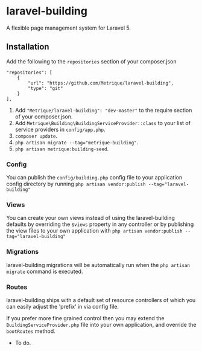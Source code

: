 # laravel-building

A flexible page management system for Laravel 5.

## Installation

Add the following to the `repositories` section of your composer.json

```
"repositories": [
    {
        "url": "https://github.com/Metrique/laravel-building",
        "type": "git"
    }
],
```

1. Add `"Metrique/laravel-building": "dev-master"` to the require section of your composer.json.
2. Add `Metrique\Building\BuildingServiceProvider::class` to your list of service providers in `config/app.php`.
3. `composer update`.
4. `php artisan migrate --tag="metrique-building"`.
5. `php artisan metrique:building-seed`.

### Config
You can publish the `config/building.php` config file to your application config directory by running `php artisan vendor:publish --tag="laravel-building"`

### Views
You can create your own views instead of using the laravel-building defaults by overriding the `$views` property in any controller or by publishing the view files to your own application with `php artisan vendor:publish --tag="laravel-building"`

### Migrations
laravel-building migrations will be automatically run when the `php artisan migrate` command is executed.

### Routes
laravel-building ships with a default set of resource controllers of which you can easily adjust the 'prefix' in via config file.

If you prefer more fine grained control then you may extend the `BuildingServiceProvider.php` file into your own application, and override the `bootRoutes` method.

- To do.
